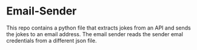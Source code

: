 # Email-Sender

This repo contains a python file that extracts jokes from an API and sends the jokes to an email address.
The email sender reads the sender emal credentials from a different json file.
